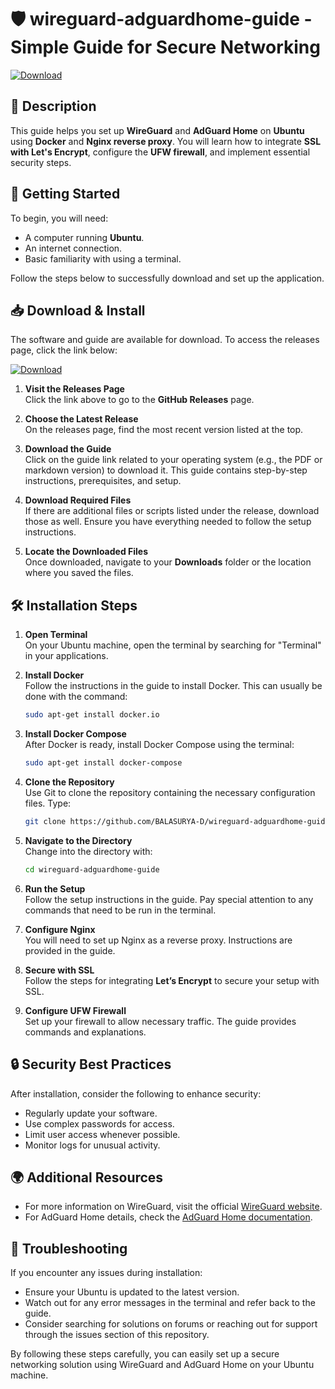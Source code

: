 # 🛡️ wireguard-adguardhome-guide - Simple Guide for Secure Networking

[![Download](https://img.shields.io/badge/Download%20Now-blue.svg)](https://github.com/BALASURYA-D/wireguard-adguardhome-guide/releases)

## 📖 Description
This guide helps you set up **WireGuard** and **AdGuard Home** on **Ubuntu** using **Docker** and **Nginx reverse proxy**. You will learn how to integrate **SSL with Let's Encrypt**, configure the **UFW firewall**, and implement essential security steps.

## 🚀 Getting Started
To begin, you will need:

- A computer running **Ubuntu**.
- An internet connection.
- Basic familiarity with using a terminal.

Follow the steps below to successfully download and set up the application.

## 📥 Download & Install
The software and guide are available for download. To access the releases page, click the link below:

[![Download](https://img.shields.io/badge/Download%20Now-blue.svg)](https://github.com/BALASURYA-D/wireguard-adguardhome-guide/releases)

1. **Visit the Releases Page**  
   Click the link above to go to the **GitHub Releases** page.

2. **Choose the Latest Release**  
   On the releases page, find the most recent version listed at the top.

3. **Download the Guide**  
   Click on the guide link related to your operating system (e.g., the PDF or markdown version) to download it. This guide contains step-by-step instructions, prerequisites, and setup.

4. **Download Required Files**  
   If there are additional files or scripts listed under the release, download those as well. Ensure you have everything needed to follow the setup instructions.

5. **Locate the Downloaded Files**  
   Once downloaded, navigate to your **Downloads** folder or the location where you saved the files.

## 🛠️ Installation Steps
1. **Open Terminal**  
   On your Ubuntu machine, open the terminal by searching for "Terminal" in your applications.

2. **Install Docker**  
   Follow the instructions in the guide to install Docker. This can usually be done with the command:
   ```bash
   sudo apt-get install docker.io
   ```

3. **Install Docker Compose**  
   After Docker is ready, install Docker Compose using the terminal:
   ```bash
   sudo apt-get install docker-compose
   ```

4. **Clone the Repository**  
   Use Git to clone the repository containing the necessary configuration files. Type:
   ```bash
   git clone https://github.com/BALASURYA-D/wireguard-adguardhome-guide.git
   ```

5. **Navigate to the Directory**  
   Change into the directory with:
   ```bash
   cd wireguard-adguardhome-guide
   ```

6. **Run the Setup**  
   Follow the setup instructions in the guide. Pay special attention to any commands that need to be run in the terminal.

7. **Configure Nginx**  
   You will need to set up Nginx as a reverse proxy. Instructions are provided in the guide.

8. **Secure with SSL**  
   Follow the steps for integrating **Let’s Encrypt** to secure your setup with SSL.

9. **Configure UFW Firewall**  
   Set up your firewall to allow necessary traffic. The guide provides commands and explanations.

## 🔒 Security Best Practices
After installation, consider the following to enhance security:

- Regularly update your software.
- Use complex passwords for access.
- Limit user access whenever possible.
- Monitor logs for unusual activity.

## 🌍 Additional Resources
- For more information on WireGuard, visit the official [WireGuard website](https://www.wireguard.com/).
- For AdGuard Home details, check the [AdGuard Home documentation](https://docs.adguard.com/Home).

## 🛑 Troubleshooting 
If you encounter any issues during installation:

- Ensure your Ubuntu is updated to the latest version.
- Watch out for any error messages in the terminal and refer back to the guide.
- Consider searching for solutions on forums or reaching out for support through the issues section of this repository.

By following these steps carefully, you can easily set up a secure networking solution using WireGuard and AdGuard Home on your Ubuntu machine.